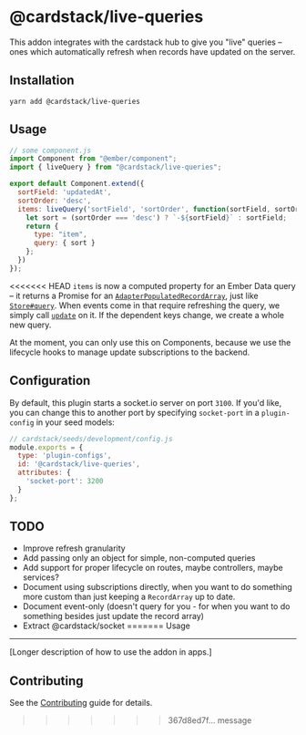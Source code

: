 # @cardstack/live-queries

This addon integrates with the cardstack hub to give you "live" queries
– ones which automatically refresh when records have updated on the
server.

## Installation

```
yarn add @cardstack/live-queries
```

## Usage
```js
// some component.js
import Component from "@ember/component";
import { liveQuery } from "@cardstack/live-queries";

export default Component.extend({
  sortField: 'updatedAt',
  sortOrder: 'desc',
  items: liveQuery('sortField', 'sortOrder', function(sortField, sortOrder) {
    let sort = (sortOrder === 'desc') ? `-${sortField}` : sortField;
    return {
      type: "item",
      query: { sort }
    };
  })
});
```

<<<<<<< HEAD
`items` is now a computed property for an Ember Data query – it returns
a Promise for an [`AdapterPopulatedRecordArray`][RecordArray], just
like [`Store#query`][Store#query]. When events come in that require
refreshing the query, we simply call [`update`][RecordArray#update] on
it. If the dependent keys change, we create a whole new query.

At the moment, you can only use this on Components, because we use the
lifecycle hooks to manage update subscriptions to the backend.

## Configuration
By default, this plugin starts a socket.io server on port `3100`.
If you'd like, you can change this to another port by specifying
`socket-port` in a `plugin-config` in your seed models:

```js
// cardstack/seeds/development/config.js
module.exports = {
  type: 'plugin-configs',
  id: '@cardstack/live-queries',
  attributes: {
    'socket-port': 3200
  }
};
```


## TODO
- Improve refresh granularity
- Add passing only an object for simple, non-computed queries
- Add support for proper lifecycle on routes, maybe controllers, maybe services?
- Document using subscriptions directly, when you want to do something
  more custom than just keeping a `RecordArray` up to date.
- Document event-only (doesn't query for you - for when you want to do
  something besides just update the record array)
- Extract @cardstack/socket
=======
Usage
------------------------------------------------------------------------------

[Longer description of how to use the addon in apps.]


Contributing
------------------------------------------------------------------------------

See the [Contributing](CONTRIBUTING.md) guide for details.

>>>>>>> 367d8ed7f... message


[RecordArray]: https://emberjs.com/api/ember-data/2.16/classes/DS.AdapterPopulatedRecordArray
[Store#query]: https://emberjs.com/api/ember-data/2.16/classes/DS.Store/methods/query?anchor=query
[RecordArray#update]: https://emberjs.com/api/ember-data/2.16/classes/DS.AdapterPopulatedRecordArray/methods/update?anchor=update
